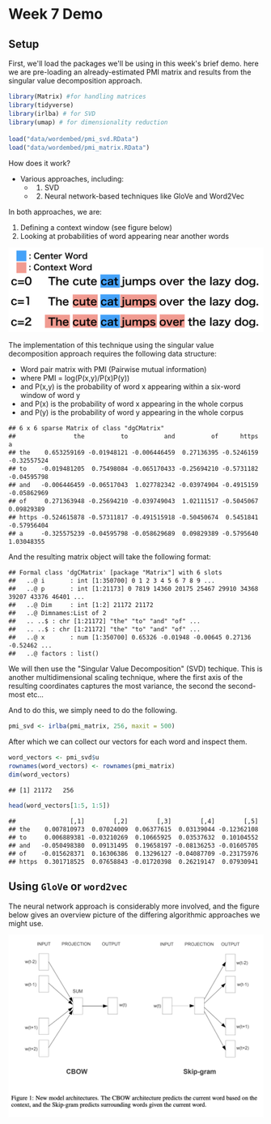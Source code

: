 # Week 7 Demo

## Setup

First, we'll load the packages we'll be using in this week's brief demo. here we are pre-loading an already-estimated PMI matrix and results from the singular value decomposition approach.


``` r
library(Matrix) #for handling matrices
library(tidyverse)
library(irlba) # for SVD
library(umap) # for dimensionality reduction

load("data/wordembed/pmi_svd.RData")
load("data/wordembed/pmi_matrix.RData")
```


How does it work?

- Various approaches, including:
  - 1. SVD
  - 2. Neural network-based techniques like GloVe and Word2Vec
  
In both approaches, we are:

1. Defining a context window (see figure below)
2. Looking at probabilities of word appearing near another words

![Context window](data/wordembed/window.png)

The implementation of this technique using the singular value decomposition approach requires the following data structure:

  - Word pair matrix with PMI (Pairwise mutual information)
  - where   PMI = log(P(x,y)/P(x)P(y))
  - and   P(x,y)   is the probability of word x appearing within a six-word window of word y
  - and   P(x)   is the probability of word x appearing in the whole corpus
  - and   P(y)   is the probability of word y appearing in the whole corpus



```
## 6 x 6 sparse Matrix of class "dgCMatrix"
##                the          to          and          of      https           a
## the    0.653259169 -0.01948121 -0.006446459  0.27136395 -0.5246159 -0.32557524
## to    -0.019481205  0.75498084 -0.065170433 -0.25694210 -0.5731182 -0.04595798
## and   -0.006446459 -0.06517043  1.027782342 -0.03974904 -0.4915159 -0.05862969
## of     0.271363948 -0.25694210 -0.039749043  1.02111517 -0.5045067  0.09829389
## https -0.524615878 -0.57311817 -0.491515918 -0.50450674  0.5451841 -0.57956404
## a     -0.325575239 -0.04595798 -0.058629689  0.09829389 -0.5795640  1.03048355
```

And the resulting matrix object will take the following format:


```
## Formal class 'dgCMatrix' [package "Matrix"] with 6 slots
##   ..@ i       : int [1:350700] 0 1 2 3 4 5 6 7 8 9 ...
##   ..@ p       : int [1:21173] 0 7819 14360 20175 25467 29910 34368 39207 43376 46401 ...
##   ..@ Dim     : int [1:2] 21172 21172
##   ..@ Dimnames:List of 2
##   .. ..$ : chr [1:21172] "the" "to" "and" "of" ...
##   .. ..$ : chr [1:21172] "the" "to" "and" "of" ...
##   ..@ x       : num [1:350700] 0.65326 -0.01948 -0.00645 0.27136 -0.52462 ...
##   ..@ factors : list()
```

We will then use the "Singular Value Decomposition" (SVD) techique. This is another multidimensional scaling technique, where the first axis of the resulting coordinates captures the most variance, the second the second-most etc...

And to do this, we simply need to do the following.


``` r
pmi_svd <- irlba(pmi_matrix, 256, maxit = 500)
```

After which we can collect our vectors for each word and inspect them. 


``` r
word_vectors <- pmi_svd$u
rownames(word_vectors) <- rownames(pmi_matrix)
dim(word_vectors)
```

```
## [1] 21172   256
```

``` r
head(word_vectors[1:5, 1:5])
```

```
##               [,1]        [,2]        [,3]        [,4]        [,5]
## the    0.007810973  0.07024009  0.06377615  0.03139044 -0.12362108
## to     0.006889381 -0.03210269  0.10665925  0.03537632  0.10104552
## and   -0.050498380  0.09131495  0.19658197 -0.08136253 -0.01605705
## of    -0.015628371  0.16306386  0.13296127 -0.04087709 -0.23175976
## https  0.301718525  0.07658843 -0.01720398  0.26219147  0.07930941
```

## Using `GloVe` or `word2vec`

The neural network approach is considerably more involved, and the figure below gives an overview picture of the differing algorithmic approaches we might use.

<center>
<img src="data/wordembed/skip_gram_mikolov.png" >
</center>
